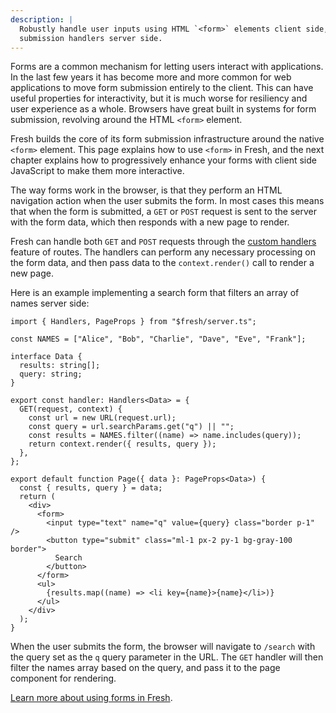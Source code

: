 ```yaml
---
description: |
  Robustly handle user inputs using HTML `<form>` elements client side, and form
  submission handlers server side.
---
```


Forms are a common mechanism for letting users interact with applications. In
the last few years it has become more and more common for web applications to
move form submission entirely to the client. This can have useful properties for
interactivity, but it is much worse for resiliency and user experience as a
whole. Browsers have great built in systems for form submission, revolving
around the HTML `<form>` element.

Fresh builds the core of its form submission infrastructure around the native
`<form>` element. This page explains how to use `<form>` in Fresh, and the next
chapter explains how to progressively enhance your forms with client side
JavaScript to make them more interactive.

The way forms work in the browser, is that they perform an HTML navigation
action when the user submits the form. In most cases this means that when the
form is submitted, a `GET` or `POST` request is sent to the server with the form
data, which then responds with a new page to render.

Fresh can handle both `GET` and `POST` requests through the
[custom handlers][custom-handlers] feature of routes. The handlers can perform
any necessary processing on the form data, and then pass data to the
`context.render()` call to render a new page.

Here is an example implementing a search form that filters an array of names
server side:

```tsx routes/search.tsx
import { Handlers, PageProps } from "$fresh/server.ts";

const NAMES = ["Alice", "Bob", "Charlie", "Dave", "Eve", "Frank"];

interface Data {
  results: string[];
  query: string;
}

export const handler: Handlers<Data> = {
  GET(request, context) {
    const url = new URL(request.url);
    const query = url.searchParams.get("q") || "";
    const results = NAMES.filter((name) => name.includes(query));
    return context.render({ results, query });
  },
};

export default function Page({ data }: PageProps<Data>) {
  const { results, query } = data;
  return (
    <div>
      <form>
        <input type="text" name="q" value={query} class="border p-1" />
        <button type="submit" class="ml-1 px-2 py-1 bg-gray-100 border">
          Search
        </button>
      </form>
      <ul>
        {results.map((name) => <li key={name}>{name}</li>)}
      </ul>
    </div>
  );
}
```

When the user submits the form, the browser will navigate to `/search` with the
query set as the `q` query parameter in the URL. The `GET` handler will then
filter the names array based on the query, and pass it to the page component for
rendering.

[Learn more about using forms in Fresh][concepts-forms].

<!-- TODO(lucacasonato): link to todo app example when that is built again -->

[custom-handlers]: /docs/getting-started/custom-handlers
[concepts-forms]: /docs/concepts/forms
